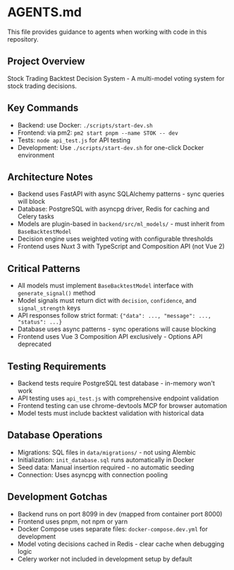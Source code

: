 # AGENTS.md

This file provides guidance to agents when working with code in this repository.

## Project Overview

Stock Trading Backtest Decision System - A multi-model voting system for stock trading decisions.

## Key Commands

- Backend: use Docker: `./scripts/start-dev.sh`
- Frontend: via pm2: `pm2 start pnpm --name STOK -- dev`
- Tests: `node api_test.js` for API testing
- Development: Use `./scripts/start-dev.sh` for one-click Docker environment

## Architecture Notes

- Backend uses FastAPI with async SQLAlchemy patterns - sync queries will block
- Database: PostgreSQL with asyncpg driver, Redis for caching and Celery tasks
- Models are plugin-based in `backend/src/ml_models/` - must inherit from `BaseBacktestModel`
- Decision engine uses weighted voting with configurable thresholds
- Frontend uses Nuxt 3 with TypeScript and Composition API (not Vue 2)

## Critical Patterns

- All models must implement `BaseBacktestModel` interface with `generate_signal()` method
- Model signals must return dict with `decision`, `confidence`, and `signal_strength` keys
- API responses follow strict format: `{"data": ..., "message": ..., "status": ...}`
- Database uses async patterns - sync operations will cause blocking
- Frontend uses Vue 3 Composition API exclusively - Options API deprecated

## Testing Requirements

- Backend tests require PostgreSQL test database - in-memory won't work
- API testing uses `api_test.js` with comprehensive endpoint validation
- Frontend testing can use chrome-devtools MCP for browser automation
- Model tests must include backtest validation with historical data

## Database Operations

- Migrations: SQL files in `data/migrations/` - not using Alembic
- Initialization: `init_database.sql` runs automatically in Docker
- Seed data: Manual insertion required - no automatic seeding
- Connection: Uses asyncpg with connection pooling

## Development Gotchas

- Backend runs on port 8099 in dev (mapped from container port 8000)
- Frontend uses pnpm, not npm or yarn
- Docker Compose uses separate files: `docker-compose.dev.yml` for development
- Model voting decisions cached in Redis - clear cache when debugging logic
- Celery worker not included in development setup by default
